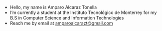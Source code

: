 - Hello, my name is Amparo Alcaraz Tonella
- I’m currently a student at the Instituto Tecnológico de Monterrey for my B.S in Computer Science and Information Technologies
- Reach me by email at amparoalcarazt@gmail.com
